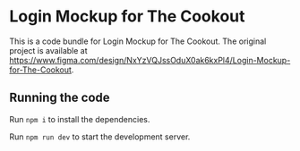 
  # Login Mockup for The Cookout

  This is a code bundle for Login Mockup for The Cookout. The original project is available at https://www.figma.com/design/NxYzVQJssOduX0ak6kxPl4/Login-Mockup-for-The-Cookout.

  ## Running the code

  Run `npm i` to install the dependencies.

  Run `npm run dev` to start the development server.
  